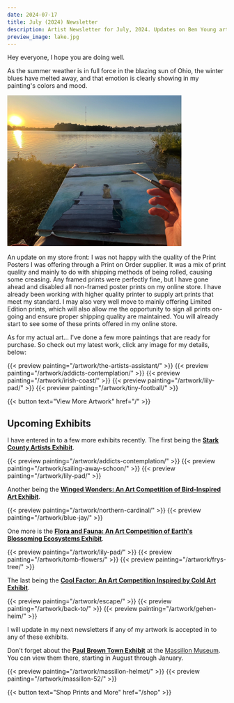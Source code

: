 ```yaml
---
date: 2024-07-17
title: July (2024) Newsletter
description: Artist Newsletter for July, 2024. Updates on Ben Young artwork completed, sold, and a few upcoming exhibits.
preview_image: lake.jpg
---
```


	
Hey everyone, I hope you are doing well.

As the summer weather is in full force in the blazing sun of Ohio, the winter blues have melted away, and that emotion is clearly showing in my painting's colors and mood.

![Painting by the lake](lake.jpg "PPainting by the lake")

An update on my store front: I was not happy with the quality of the Print Posters I was offering through a Print on Order supplier. It was a mix of print quality and mainly to do with shipping methods of being rolled, causing some creasing. Any framed prints were perfectly fine, but I have gone ahead and disabled all non-framed poster prints on my online store. I have already been working with higher quality printer to supply art prints that meet my standard. I may also very well move to mainly offering Limited Edition prints, which will also allow me the opportunity to sign all prints on-going and ensure proper shipping quality are maintained. You will already start to see some of these prints offered in my online store.

As for my actual art... I've done a few more paintings that are ready for purchase. So check out my latest work, click any image for my details, below:

{{< preview painting="/artwork/the-artists-assistant/" >}}
{{< preview painting="/artwork/addicts-contemplation/" >}}
{{< preview painting="/artwork/irish-coast/" >}}
{{< preview painting="/artwork/lily-pad/" >}}
{{< preview painting="/artwork/tiny-football/" >}}

{{< button text="View More Artwork" href="/" >}}


## Upcoming Exhibits ##

I have entered in to a few more exhibits recently. The first being the **[Stark County Artists Exhibit](https://www.massillonmuseum.org/assets/MassMu_Stark-County-Artists-2024-info.pdf?sender_campaign=elg2G5&sender_ctype=email&sender_customer=WL3546J&utm_campaign=More+Paintings+Completed%21+🎨+-+July%2C+2024+Artist+Newsletter&utm_medium=email&utm_source=newsletter)**.

{{< preview painting="/artwork/addicts-contemplation/" >}}
{{< preview painting="/artwork/sailing-away-schoon/" >}}
{{< preview painting="/artwork/lily-pad/" >}}

Another being the **[Winged Wonders: An Art Competition of Bird-Inspired Art Exhibit](https://artrepreneur.com/opencall/birds-and-feathers-art-competition-2024?sender_campaign=elg2G5&sender_ctype=email&sender_customer=WL3546J&utm_campaign=More+Paintings+Completed%21+🎨+-+July%2C+2024+Artist+Newsletter&utm_medium=email&utm_source=newsletter)**.

{{< preview painting="/artwork/northern-cardinal/" >}}
{{< preview painting="/artwork/blue-jay/" >}}

One more is the **[Flora and Fauna: An Art Competition of Earth's Blossoming Ecosystems Exhibit](https://artrepreneur.com/opencall/flora-and-fauna-art-competition-2024?sender_campaign=elg2G5&sender_ctype=email&sender_customer=WL3546J&utm_campaign=More+Paintings+Completed%21+🎨+-+July%2C+2024+Artist+Newsletter&utm_medium=email&utm_source=newsletter)**.

{{< preview painting="/artwork/lily-pad/" >}}
{{< preview painting="/artwork/tomb-flowers/" >}}
{{< preview painting="/artwork/frys-tree/" >}}

The last being the **[Cool Factor: An Art Competition Inspired by Cold Art Exhibit](https://artrepreneur.com/opencall/cool-art-commercial-projects-open-call-june-2024?sender_campaign=elg2G5&sender_ctype=email&sender_customer=WL3546J&utm_campaign=More+Paintings+Completed%21+🎨+-+July%2C+2024+Artist+Newsletter&utm_medium=email&utm_source=newsletter)**.

{{< preview painting="/artwork/escape/" >}}
{{< preview painting="/artwork/back-to/" >}}
{{< preview painting="/artwork/gehen-heim/" >}}
	
I will update in my next newsletters if any of my artwork is accepted in to any of these exhibits.

Don't forget about the **[Paul Brown Town Exhibit](https://paulbrownmuseum.org)** at the [Massillon Museum](https://www.massillonmuseum.org). You can view them there, starting in August through January.

{{< preview painting="/artwork/massillon-helmet/" >}}
{{< preview painting="/artwork/massillon-52/" >}}



{{< button text="Shop Prints and More" href="/shop" >}}
